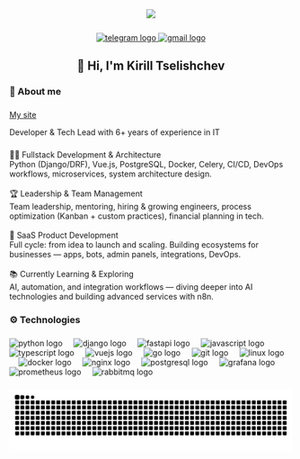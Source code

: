 <div align="center">
  <img height="180" src="https://camo.githubusercontent.com/cccc14860ce6b0c3fbf2b6a50565ba3f38de101a360e4e7eb963f690d06b2dcf/68747470733a2f2f692e67697068792e636f6d2f6d656469612f76312e59326c6b505463354d4749334e6a457863544a7a4d4731346133497965577730636e593264476b334f477879627a6c7265445a32646e4a6962334670644855336132687164695a6c634431324d563970626e526c636d35686246396e61575a66596e6c666157516d5933513963772f35654c4472456152474865677832466546322f67697068792e676966"  />
</div>

###

<div align="center">
  <a href="https://t.me/bubaley" target="_blank">
    <img src="https://img.shields.io/static/v1?message=Telegram&logo=telegram&label=&color=2CA5E0&logoColor=white&labelColor=&style=flat" height="20" alt="telegram logo"  />
  </a>
  <a href="mailto:bubaley.ru@gmail.com" target="_blank">
    <img src="https://img.shields.io/static/v1?message=Gmail&logo=gmail&label=&color=D14836&logoColor=white&labelColor=&style=flat" height="20" alt="gmail logo"  />
  </a>
</div>

###

<h2 align="center">👋 Hi, I'm Kirill Tselishchev</h2>

###

<h3 align="left">💬 About me</h3>

###
<a href="https://bubaley.github.io" target="_blank">My site</a>
<p align="left">Developer & Tech Lead with 6+ years of experience in IT</p>

###

<p align="left">🧑‍💻 Fullstack Development & Architecture<br>Python (Django/DRF), Vue.js, PostgreSQL, Docker, Celery, CI/CD, DevOps workflows, microservices, system architecture design.<br><br>🏆 Leadership & Team Management<br>Team leadership, mentoring, hiring & growing engineers, process optimization (Kanban + custom practices), financial planning in tech.<br><br>🚀 SaaS Product Development<br>Full cycle: from idea to launch and scaling. Building ecosystems for businesses — apps, bots, admin panels, integrations, DevOps.<br><br>📚 Currently Learning & Exploring<br>AI, automation, and integration workflows — diving deeper into AI technologies and building advanced services with n8n.</p>

###

<h3 align="left">⚙️ Technologies</h3>

###

<div align="left">
  <img src="https://skillicons.dev/icons?i=py" height="24" alt="python logo"  />
  <img width="12" />
  <img src="https://skillicons.dev/icons?i=django" height="24" alt="django logo"  />
  <img width="12" />
  <img src="https://skillicons.dev/icons?i=fastapi" height="24" alt="fastapi logo"  />
  <img width="12" />
  <img src="https://skillicons.dev/icons?i=js" height="24" alt="javascript logo"  />
  <img width="12" />
  <img src="https://skillicons.dev/icons?i=ts" height="24" alt="typescript logo"  />
  <img width="12" />
  <img src="https://skillicons.dev/icons?i=vue" height="24" alt="vuejs logo"  />
  <img width="12" />
  <img src="https://cdn.jsdelivr.net/gh/devicons/devicon/icons/go/go-original.svg" height="24" alt="go logo"  />
  <img width="12" />
  <img src="https://cdn.jsdelivr.net/gh/devicons/devicon/icons/git/git-original.svg" height="24" alt="git logo"  />
  <img width="12" />
  <img src="https://cdn.jsdelivr.net/gh/devicons/devicon/icons/linux/linux-original.svg" height="24" alt="linux logo"  />
  <img width="12" />
  <img src="https://cdn.simpleicons.org/docker/2496ED" height="24" alt="docker logo"  />
  <img width="12" />
  <img src="https://cdn.simpleicons.org/nginx/009639" height="24" alt="nginx logo"  />
  <img width="12" />
  <img src="https://cdn.jsdelivr.net/gh/devicons/devicon/icons/postgresql/postgresql-original.svg" height="24" alt="postgresql logo"  />
  <img width="12" />
  <img src="https://cdn.jsdelivr.net/gh/devicons/devicon/icons/grafana/grafana-original.svg" height="24" alt="grafana logo"  />
  <img width="12" />
  <img src="https://cdn.jsdelivr.net/gh/devicons/devicon/icons/prometheus/prometheus-original.svg" height="24" alt="prometheus logo"  />
  <img width="12" />
  <img src="https://skillicons.dev/icons?i=rabbitmq" height="24" alt="rabbitmq logo"  />
</div>

###

<img src="https://raw.githubusercontent.com/bubaley/bubaley/output/snake.svg" alt="Snake animation" />

###
